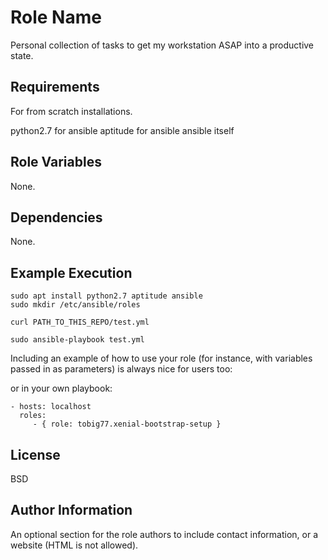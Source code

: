 Role Name
=========

Personal collection of tasks to get my workstation ASAP into a productive state.

Requirements
------------

For from scratch installations.

python2.7 for ansible 
aptitude for ansible
ansible itself

Role Variables
--------------

None.

Dependencies
------------

None.

Example Execution
-----------------

```
sudo apt install python2.7 aptitude ansible
sudo mkdir /etc/ansible/roles

curl PATH_TO_THIS_REPO/test.yml

sudo ansible-playbook test.yml
```
 
Including an example of how to use your role (for instance, with variables passed in as parameters) is always nice for users too:

or in your own playbook:

    - hosts: localhost
      roles:
         - { role: tobig77.xenial-bootstrap-setup }

License
-------

BSD

Author Information
------------------

An optional section for the role authors to include contact information, or a website (HTML is not allowed).

